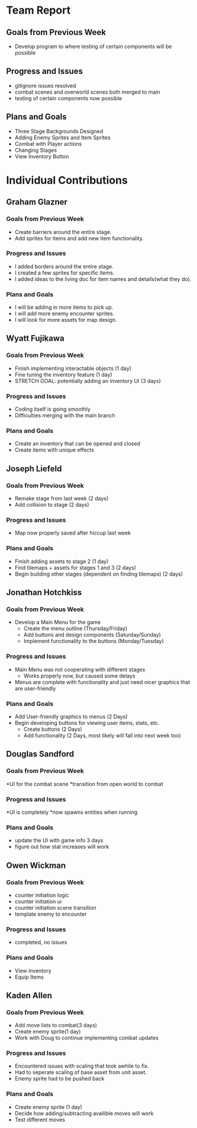 # Team Report

## Goals from Previous Week
* Develop program to where testing of certain components will be possible

## Progress and Issues
* gitignore issues resolved
* combat scenes and overworld scenes both merged to main
* testing of certain components now possible

## Plans and Goals
* Three Stage Backgrounds Designed
* Adding Enemy Sprites and Item Sprites
* Combat with Player actions
* Changing Stages
* View Inventory Button

# Individual Contributions

## Graham Glazner

### Goals from Previous Week
* Create barriers around the entire stage.
* Add sprites for items and add new item functionality.
### Progress and Issues
* I added borders around the entire stage.
* I created a few sprites for specific items.
* I added ideas to the living doc for item names and details(what they do).
### Plans and Goals
* I will be adding in more items to pick up.
* I will add more enemy encounter sprites.
* I will look for more assets for map design.
## Wyatt Fujikawa

### Goals from Previous Week
* Finish implementing interactable objects (1 day)
* Fine tuning the inventory feature (1 day)
* STRETCH GOAL: potentially adding an inventory UI (3 days)

### Progress and Issues
* Coding itself is going smoothly
* Difficulties merging with the main branch

### Plans and Goals
* Create an inventory that can be opened and closed
* Create items with unique effects

## Joseph Liefeld

### Goals from Previous Week
* Remake stage from last week (2 days)
* Add collision to stage (2 days)

### Progress and Issues
* Map now properly saved after hiccup last week

### Plans and Goals
* Finish adding assets to stage 2 (1 day)
* Find tilemaps + assets for stages 1 and 3 (2 days)
* Begin building other stages (dependent on finding tilemaps) (2 days)

## Jonathan Hotchkiss

### Goals from Previous Week
* Develop a Main Menu for the game
  * Create the menu outline (Thursday/Friday)
  * Add buttons and design components (Saturday/Sunday)
  * Implement functionality to the buttons (Monday/Tuesday)

### Progress and Issues
* Main Menu was not cooperating with different stages
  * Works properly now, but caused some delays
* Menus are complete with functionality and just need nicer graphics that are user-friendly

### Plans and Goals
* Add User-friendly graphics to menus (2 Days)
* Begin developing buttons for viewing user items, stats, etc.
  * Create buttons (2 Days)
  * Add functionality (2 Days, most likely will fall into next week too)

## Douglas Sandford

### Goals from Previous Week
*UI for the combat scene
*transition from open world to combat
  
### Progress and Issues
*UI is completely
*now spawns entities when running

### Plans and Goals
* update the UI with game info 3 days
* figure out how stat increases will work

  

## Owen Wickman
### Goals from Previous Week
* counter initiation logic
* counter initiation ui
* counter initiation scene transition
* template enemy to encounter

### Progress and Issues
* completed, no issues

### Plans and Goals
* View inventory
* Equip Items


## Kaden Allen

### Goals from Previous Week
* Add move lists to combat(3 days)
* Create enemy sprite(1 day)
* Work with Doug to continue implementing combat updates
### Progress and Issues
* Encountered issues with scaling that took awhile to fix.
* Had to seperate scaling of base asset from unit asset.
* Enemy sprite had to be pushed back
### Plans and Goals
* Create enemy sprite (1 day)
* Decide how adding/subtracting availible moves will work
* Test different moves
